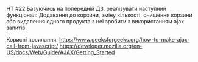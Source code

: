 HT #22
Базуючись на попередній ДЗ, реалізувати наступний функціонал:
Додавання до корзини, зміну кількості, очищення корзини або видалення одного продукта з неї зробити з використанням ajax запитів.

Корисні посилання:
https://www.geeksforgeeks.org/how-to-make-ajax-call-from-javascript/
https://developer.mozilla.org/en-US/docs/Web/Guide/AJAX/Getting_Started